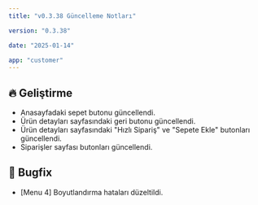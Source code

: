 ```yaml
---
title: "v0.3.38 Güncelleme Notları"

version: "0.3.38"

date: "2025-01-14"

app: "customer"
---
```

## 🔥 Geliştirme

- Anasayfadaki sepet butonu güncellendi.
- Ürün detayları sayfasındaki geri butonu güncellendi.
- Ürün detayları sayfasındaki "Hızlı Sipariş" ve "Sepete Ekle" butonları güncellendi.
- Siparişler sayfası butonları güncellendi.


## 🐛 Bugfix

- [Menu 4] Boyutlandırma hataları düzeltildi.
